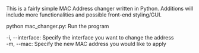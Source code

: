 This is a fairly simple MAC Address changer written in Python. Additions will include more functionalities and possible front-end styling/GUI.

python mac_changer.py: Run the program

-i, --interface: Specify the interface you want to change the address<br />
-m, --mac: Specify the new MAC address you would like to apply
